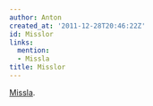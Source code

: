 ```yaml
---
author: Anton
created_at: '2011-12-28T20:46:22Z'
id: Misslor
links:
  mention:
  - Missla
title: Misslor
---
```


[Missla].

  [Missla]: Missla
